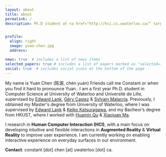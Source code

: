 ```yaml
---
layout: about
title: about
permalink: /
description: Ph.D student at <a href="http://hci.cs.uwaterloo.ca/" target="_blank">WaterlooHCI</a> & <a href="https://loki.lille.inria.fr/index.html" target="_blank">Loki</a>.


profile:
  align: right
  image: yuan-chen.jpg
  address:

news: true  # includes a list of news items
selected_papers: true # includes a list of papers marked as "selected={true}"
social: true  # includes social icons at the bottom of the page
---
```


My name is <span id="nametip"> Yuan Chen (陈源, chén yuán) <span class="nametiptext"> Friends call me Constant or when you find it hard to pronounce Yuan.</span></span>. I am a first year Ph.D. student in Computer Science at University of Waterloo and Université de Lille, supervised by <a href="https://cs.uwaterloo.ca/~lank/" target="_blank">Edward Lank</a>, <a href="https://loki.lille.inria.fr/~casiez/" target="_blank">Géry Casiez</a> & <a href="http://www.malacria.com/" target="_blank">Sylvain Malacria</a>. Previously, I obtained my Master's degree from University of Waterloo, where I was supervised by <a href="https://cs.uwaterloo.ca/~lank/" target="_blank">Edward Lank</a> & <a href="https://scholar.google.ca/citations?user=3K7slmwAAAAJ&hl=en" target="_blank">Keiko Katsuragawa</a>, and my Bacheor’s degree from HKUST, where I worked with <a href="http://www.huamin.org/index.htm" target="_blank">Huamin Qu</a> & <a href="https://www.cse.ust.hk/~mxj/" target="_blank">Xiaojuan Ma</a>.

I research in <strong>Human Computer Interaction (HCI)</strong>, with a main focus on developing intuitive and flexible interactions in <strong>Augmented Reality</strong> & <strong>Virtual Reality</strong> to improve user experience. I am currently working on enabling interactive experience on everyday surfaces in our environment.

<strong>Contact</strong>: constant [dot] chen [at] uwaterloo [dot] ca.
